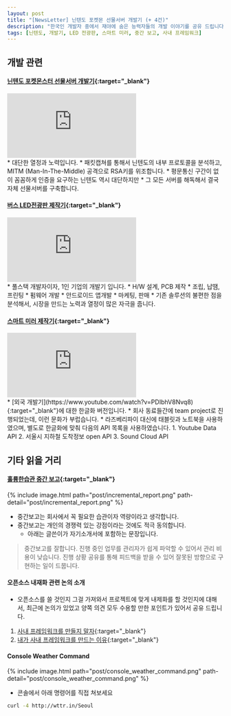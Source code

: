 ```yaml
---
layout: post
title: "[NewsLetter] 닌텐도 포켓몬 선물서버 개발기 (+ 4건)"
description: "한국인 개발자 중에서 재야에 숨은 능력자들의 개발 이야기를 공유 드립니다."
tags: [닌텐도, 개발기, LED 전광판, 스마트 미러, 중간 보고, 사내 프레임워크]
---
```


## 개발 관련

#### [닌텐도 포켓몬스터 선물서버 개발기](http://gall.dcinside.com/hit/13259){:target="_blank"}
<div class="embed-responsive embed-responsive-16by9">
<iframe src="https://www.youtube.com/embed/9oWYftUqVUM?modestbranding=1&autohide=1&showinfo=0&controls=0" frameborder="0" allowfullscreen></iframe>
</div>
* 대단한 열정과 노력입니다.
* 패킷캡쳐를 통해서 닌텐도의 내부 프로토콜을 분석하고, MITM (Man-In-The-Middle) 공격으로 RSA키를 위조합니다.
    * 평문통신 구간이 없이 꼼꼼하게 인증을 요구하는 닌텐도 역시 대단하지만
    * 그 모든 서버를 해독해서 결국 자체 선물서버를 구축합니다.

#### [버스 LED전광판 제작기](http://gall.dcinside.com/board/view/?id=hit&no=13251){:target="_blank"}
<div class="embed-responsive embed-responsive-16by9">
<iframe src="https://www.youtube.com/embed/inFyqopE8iA?modestbranding=1&autohide=1&showinfo=0&controls=0" frameborder="0" allowfullscreen></iframe>
</div>
* 풀스택 개발자이자, 1인 기업의 개발기 입니다.
    * H/W 설계, PCB 제작
    * 조립, 납땜, 프린팅
    * 펌웨어 개발
    * 안드로이드 앱개발
    * 마케팅, 판매
* 기존 솔루션의 불편한 점을 분석해서, 시장을 만드는 노력과 열정이 많은 자극을 줍니다.

#### [스마트 미러 제작기](http://blog.embian.com/120){:target="_blank"}
<div class="embed-responsive embed-responsive-16by9">
<iframe src="https://www.youtube.com/embed/hluRkE8JwHM?modestbranding=1&autohide=1&showinfo=0&controls=0" frameborder="0" allowfullscreen></iframe>
</div>
* [외국 개발기](https://www.youtube.com/watch?v=PDIbhV8Nvq8){:target="_blank"}에 대한 한글화 버전입니다. 
* 회사 동료들간에 team project로 진행되었는데, 이런 문화가 부럽습니다.
* 라즈베리파이 대신에 태블릿과 노트북을 사용하였으며, 별도로 한글화에 맞춰 다음의 API 목록을 사용하였습니다.
    1. Youtube Data API 
    2. 서울시 지하철 도착정보 open API 
    3. Sound Cloud API  


## 기타 읽을 거리

#### [훌륭한습관 중간 보고](http://ohyecloudy.com/pnotes/archives/great-habit-interim-report/){:target="_blank"}
{% include image.html path="post/incremental_report.png" path-detail="post/incremental_report.png" %}
* 중간보고는 회사에서 꼭 필요한 습관이자 역량이라고 생각합니다. 
* 중간보고는 개인의 경쟁력 있는 강점이라는 것에도 적극 동의합니다. 
    * 아래는 글쓴이가 자기소개서에 포함하는 문장입니다.

> 중간보고를 잘합니다. 진행 중인 업무를 관리자가 쉽게 파악할 수 있어서 관리 비용이 낮습니다. 진행 상황 공유를 통해 피드백을 받을 수 있어 잘못된 방향으로 구현하는 일이 드뭅니다.


#### 오픈소스 내재화 관련 논의 소개
 * 오픈소스를 쓸 것인지 그걸 가져와서 프로젝트에 맞게 내제화를 할 것인지에 대해서, 최근에 논의가 있었고 양쪽 의견 모두 수용할 만한 포인트가 있어서 공유 드립니다. 
 1. [사내 프레임워크를 만들지 말자](https://blog.outsider.ne.kr/924){:target="_blank"}
 2. [내가 사내 프레임워크를 만드는 이유](http://blog.kivol.net/post/138455049723){:target="_blank"}

#### Console Weather Command
{% include image.html path="post/console_weather_command.png" path-detail="post/console_weather_command.png" %}
* 콘솔에서 아래 명령어를 직접 쳐보세요

```bash
curl -4 http://wttr.in/Seoul 
```
